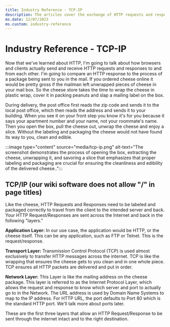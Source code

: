 ```yaml
---
title: Industry Reference - TCP-IP
description: The articles cover the exchange of HTTP requests and responses between browsers and clients. I'll illustrate this process by comparing an HTTP response to receiving a properly packaged item in the mail, using the example of ordering cheese online.
ms.date: 12/07/2023
ms.custom: industry-reference
---
```


# Industry Reference - TCP-IP

Now that we've learned about HTTP, I'm going to talk about how browsers and clients actually send and receive HTTP requests and responses to and from each other. I'm going to compare an HTTP response to the process of
a package being sent to you in the mail. If you ordered cheese online it would be pretty gross if the mailman left unwrapped pieces of cheese in your mail box. So the cheese store takes the time to wrap the cheese in
plastic wrap, cover it in packing peanuts and slap a mailing label on the box.

During delivery, the post office first reads the zip code and sends it to the local post office, which then reads the address and sends it to your building. When you see it on your front step you know it's for you
because it says your apartment number and your name, not your roommate's name. Then you open the box, pull the cheese out, unwrap the cheese and enjoy a slice. Without the labeling and packaging the cheese would not
have found its way to you, clean and edible.

:::image type="content" source="media/tcp-ip.png" alt-text="The screenshot demonstrates the process of opening the box, extracting the cheese, unwrapping it, and savoring a slice that emphasizes that proper labeling and packaging are crucial for ensuring the cleanliness and edibility of the delivered cheese..":::

## TCP/IP (our wiki software does not allow "/" in page titles)

Like the cheese, HTTP Requests and Responses need to be labeled and packaged correctly to travel from the client to the intended server and back. Your HTTP Request/Responses are sent across the Internet and back
in the following "layers."

**Application Layer:** In our use case, the application would be HTTP, or the cheese itself. This can be any application, such as FTP or Telnet. This is the request/response.

**Transport Layer:** Transmission Control Protocol (TCP) is used almost exclusively to transfer HTTP messages across the internet. TCP is like the wrapping that ensures the cheese gets to you clean and in one whole
piece. TCP ensures all HTTP packets are delivered and put in order.

**Network Layer:** This Layer is like the mailing address on the cheese package. This layer is referred to as the Internet Protocol Layer, which allows the request and response to know which server and port to
actually go to in the Network. The URL address is used by Domain Name Systems to map to the IP address. For HTTP URL, the port defaults to Port 80 which is the standard HTTP port. We'll talk more about ports
later.

These are the first three layers that allow an HTTP Request/Response to be sent through the internet intact and to the right destination.

